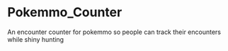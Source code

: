 # Pokemmo_Counter
An encounter counter for pokemmo so people can track their encounters while shiny hunting
